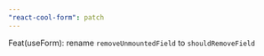 ```yaml
---
"react-cool-form": patch
---
```


Feat(useForm): rename `removeUnmountedField` to `shouldRemoveField`
